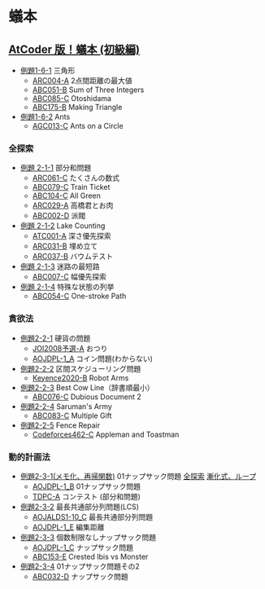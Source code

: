 # 蟻本

## [AtCoder 版！蟻本 (初級編)](https://qiita.com/drken/items/e77685614f3c6bf86f44)
+ [例題1-6-1](antbook/1-6-1/main.cpp) 三角形
    - [ARC004-A](arc004/a/main.cpp) 2点間距離の最大値
    - [ABC051-B](abc051/b/main.cpp) Sum of Three Integers
    - [ABC085-C](abc085/c/main.cpp) Otoshidama
    - [ABC175-B](abc175/b/main.cpp) Making Triangle
+ [例題1-6-2](antbook/1-6-2/main.cpp) Ants
    - [AGC013-C](agc013/c/main.cpp) Ants on a Circle

### 全探索
+ [例題 2-1-1](antbook/2-1-1/main.cpp) 部分和問題
    - [ARC061-C](arc061/c/main.cpp) たくさんの数式
    - [ABC079-C](abc079/c/main.cpp) Train Ticket
    - [ABC104-C](abc104/c/main.cpp) All Green
    - [ARC029-A](arc029/a/main.cpp) 高橋君とお肉
    - [ABC002-D](abc002/d/main.cpp) 派閥　
+ [例題 2-1-2](antbook/2-1-2/main.cpp) Lake Counting
    - [ATC001-A](atc001/a/main.cpp) 深さ優先探索
    - [ARC031-B](abc079/c/main.cpp) 埋め立て
    - [ARC037-B](arc037/b/main.cpp) バウムテスト
+ [例題 2-1-3](antbook/2-1-3/main.cpp) 迷路の最短路
    - [ABC007-C](abc007/c/main.cpp) 幅優先探索
+ [例題 2-1-4](antbook/2-1-4/main.cpp) 特殊な状態の列挙
    - [ABC054-C](abc054/c/main.cpp) One-stroke Path

### 貪欲法
+ [例題2-2-1](antbook/2-2-1/main.cpp) 硬貨の問題
    - [JOI2008予選-A](joi2008yo/a/main.cpp) おつり
    - [AOJDPL-1_A](aojdpl/1-a/main.cpp) コイン問題(わからない)
+ [例題2-2-2](antbook/2-2-2/main.cpp) 区間スケジューリング問題
    - [Keyence2020-B](keyence2020/b/main.cpp) Robot Arms
+ [例題2-2-3](antbook/2-2-3/main.cpp) Best Cow Line（辞書順最小）
    - [ABC076-C](abc076/c/main.cpp) Dubious Document 2
+ [例題2-2-4](antbook/2-2-4/main.cpp) Saruman's Army
    - [ABC083-C](abc083/c/main.cpp) Multiple Gift
+ [例題2-2-5](antbook/2-2-5/main.cpp) Fence Repair
    - [Codeforces462-C](codeforces462/c/main.cpp) Appleman and Toastman

### 動的計画法
+ [例題2-3-1(メモ化、再帰関数)](antbook/2-3-1/main1.cpp) 01ナップサック問題 [全探索](antbook/2-3-1/main0.cpp) [漸化式、ループ](antbook/2-3-1/main2.cpp)
    - [AOJDPL-1_B](aojdpl/1-b/main.cpp) 01ナップサック問題
    - [TDPC-A](tdpc/a/main.cpp) コンテスト (部分和問題)
+ [例題2-3-2](antbook/2-3-2/main.cpp) 最長共通部分列問題(LCS)
    - [AOJALDS1-10_C](aojalds1/10-c/main.cpp) 最長共通部分列問題
    - [AOJDPL-1_E](aojdpl/1-e/main.cpp) 編集距離
+ [例題2-3-3](antbook/2-3-3/main.cpp) 個数制限なしナップサック問題
    - [AOJDPL-1_C](aojdpl/1-c/main.cpp) ナップサック問題
    - [ABC153-E](abc153/e/main.cpp) Crested Ibis vs Monster 
+ [例題2-3-4](antbook/2-3-4/main.cpp) 01ナップサック問題その2
    - [ABC032-D](abc032/d/main.cpp) ナップサック問題






